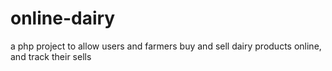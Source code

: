 # online-dairy
a php project to allow users and farmers buy and sell dairy products online, and track their sells
